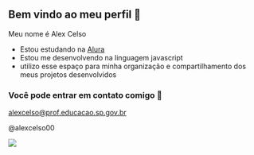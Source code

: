 ## Bem vindo ao meu perfil 💙

Meu nome é Alex Celso

- Estou estudando na [Alura](https://www.alura.com.br)
- Estou me desenvolvendo na linguagem javascript
- utilizo esse espaço para minha organização e compartilhamento dos meus projetos desenvolvidos

 ### Você pode entrar em contato comigo 📧

 alexcelso@prof.educacao.sp.gov.br
 
 @alexcelso00

![](https://media1.tenor.com/m/rhRSljqxb7cAAAAC/goku-black-fortnite-fortnite.gif)
